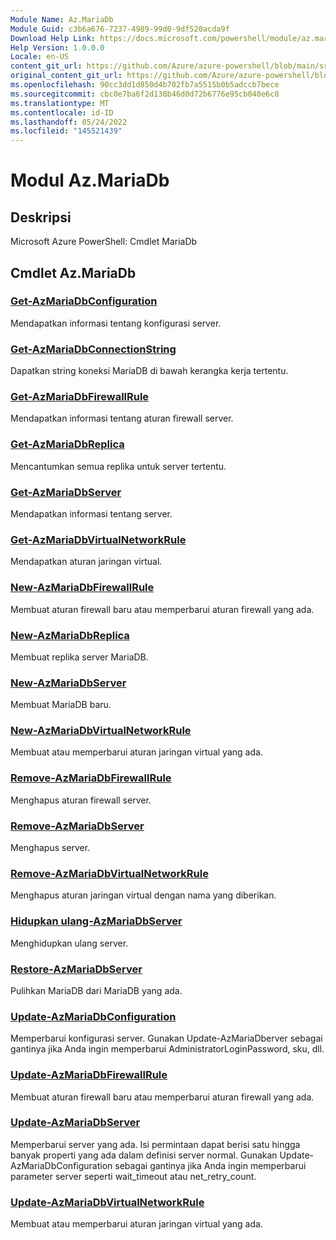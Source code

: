 ```yaml
---
Module Name: Az.MariaDb
Module Guid: c3b6a676-7237-4989-99d0-9df520acda9f
Download Help Link: https://docs.microsoft.com/powershell/module/az.mariadb
Help Version: 1.0.0.0
Locale: en-US
content_git_url: https://github.com/Azure/azure-powershell/blob/main/src/MariaDb/help/Az.MariaDb.md
original_content_git_url: https://github.com/Azure/azure-powershell/blob/main/src/MariaDb/help/Az.MariaDb.md
ms.openlocfilehash: 90cc3dd1d850d4b702fb7a5515b0b5adccb7bece
ms.sourcegitcommit: cbc0e7ba6f2d138b46d0d72b6776e95cb040e6c8
ms.translationtype: MT
ms.contentlocale: id-ID
ms.lasthandoff: 05/24/2022
ms.locfileid: "145521439"
---
```

# Modul Az.MariaDb
## Deskripsi
Microsoft Azure PowerShell: Cmdlet MariaDb

## Cmdlet Az.MariaDb
### [Get-AzMariaDbConfiguration](Get-AzMariaDbConfiguration.md)
Mendapatkan informasi tentang konfigurasi server.

### [Get-AzMariaDbConnectionString](Get-AzMariaDbConnectionString.md)
Dapatkan string koneksi MariaDB di bawah kerangka kerja tertentu.

### [Get-AzMariaDbFirewallRule](Get-AzMariaDbFirewallRule.md)
Mendapatkan informasi tentang aturan firewall server.

### [Get-AzMariaDbReplica](Get-AzMariaDbReplica.md)
Mencantumkan semua replika untuk server tertentu.

### [Get-AzMariaDbServer](Get-AzMariaDbServer.md)
Mendapatkan informasi tentang server.

### [Get-AzMariaDbVirtualNetworkRule](Get-AzMariaDbVirtualNetworkRule.md)
Mendapatkan aturan jaringan virtual.

### [New-AzMariaDbFirewallRule](New-AzMariaDbFirewallRule.md)
Membuat aturan firewall baru atau memperbarui aturan firewall yang ada.

### [New-AzMariaDbReplica](New-AzMariaDbReplica.md)
Membuat replika server MariaDB.

### [New-AzMariaDbServer](New-AzMariaDbServer.md)
Membuat MariaDB baru.

### [New-AzMariaDbVirtualNetworkRule](New-AzMariaDbVirtualNetworkRule.md)
Membuat atau memperbarui aturan jaringan virtual yang ada.

### [Remove-AzMariaDbFirewallRule](Remove-AzMariaDbFirewallRule.md)
Menghapus aturan firewall server.

### [Remove-AzMariaDbServer](Remove-AzMariaDbServer.md)
Menghapus server.

### [Remove-AzMariaDbVirtualNetworkRule](Remove-AzMariaDbVirtualNetworkRule.md)
Menghapus aturan jaringan virtual dengan nama yang diberikan.

### [Hidupkan ulang-AzMariaDbServer](Restart-AzMariaDbServer.md)
Menghidupkan ulang server.

### [Restore-AzMariaDbServer](Restore-AzMariaDbServer.md)
Pulihkan MariaDB dari MariaDB yang ada.

### [Update-AzMariaDbConfiguration](Update-AzMariaDbConfiguration.md)
Memperbarui konfigurasi server.
Gunakan Update-AzMariaDberver sebagai gantinya jika Anda ingin memperbarui AdministratorLoginPassword, sku, dll.

### [Update-AzMariaDbFirewallRule](Update-AzMariaDbFirewallRule.md)
Membuat aturan firewall baru atau memperbarui aturan firewall yang ada.

### [Update-AzMariaDbServer](Update-AzMariaDbServer.md)
Memperbarui server yang ada.
Isi permintaan dapat berisi satu hingga banyak properti yang ada dalam definisi server normal.
Gunakan Update-AzMariaDbConfiguration sebagai gantinya jika Anda ingin memperbarui parameter server seperti wait_timeout atau net_retry_count.

### [Update-AzMariaDbVirtualNetworkRule](Update-AzMariaDbVirtualNetworkRule.md)
Membuat atau memperbarui aturan jaringan virtual yang ada.

